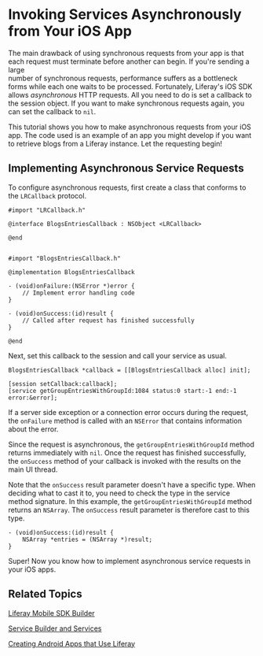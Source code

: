 # Invoking Services Asynchronously from Your iOS App [](id=invoking-services-asynchronously-from-your-ios-app)

The main drawback of using synchronous requests from your app is that each 
request must terminate before another can begin. If you're sending a large  
number of synchronous requests, performance suffers as a bottleneck forms while 
each one waits to be processed. Fortunately, Liferay's iOS SDK allows 
*asynchronous* HTTP requests. All you need to do is set a callback to the 
session object. If you want to make synchronous requests again, you can set the 
callback to `nil`. 

This tutorial shows you how to make asynchronous requests from your iOS app. The 
code used is an example of an app you might develop if you want to retrieve 
blogs from a Liferay instance. Let the requesting begin! 

## Implementing Asynchronous Service Requests 

To configure asynchronous requests, first create a class that conforms to the 
`LRCallback` protocol.

    #import "LRCallback.h"

    @interface BlogsEntriesCallback : NSObject <LRCallback>

    @end


    #import "BlogsEntriesCallback.h"

    @implementation BlogsEntriesCallback

    - (void)onFailure:(NSError *)error {
        // Implement error handling code
    }

    - (void)onSuccess:(id)result {
        // Called after request has finished successfully
    }

    @end

Next, set this callback to the session and call your service as usual.

    BlogsEntriesCallback *callback = [[BlogsEntriesCallback alloc] init];

    [session setCallback:callback];
    [service getGroupEntriesWithGroupId:1084 status:0 start:-1 end:-1 error:&error];

If a server side exception or a connection error occurs during the request, the
`onFailure` method is called with an `NSError` that contains information about
the error.

Since the request is asynchronous, the `getGroupEntriesWithGroupId` method
returns immediately with `nil`. Once the request has finished successfully, the 
`onSuccess` method of your callback is invoked with the results on the main UI 
thread. 

Note that the `onSuccess` result parameter doesn't have a specific type. When 
deciding what to cast it to, you need to check the type in the service method 
signature. In this example, the `getGroupEntriesWithGroupId` method returns an 
`NSArray`. The `onSuccess` result parameter is therefore cast to this type. 

    - (void)onSuccess:(id)result {
        NSArray *entries = (NSArray *)result;
    }

Super! Now you know how to implement asynchronous service requests in your iOS 
apps. 

## Related Topics 

[Liferay Mobile SDK Builder](/develop/tutorials/-/knowledge_base/6-2/liferay-mobile-sdk-builder)

[Service Builder and Services](/develop/tutorials/-/knowledge_base/6-2/service-builder)

[Creating Android Apps that Use Liferay](/develop/tutorials/-/creating-android-apps-that-use-liferay)

